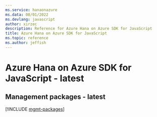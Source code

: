 ```yaml
---
ms.service: hanaonazure
ms.data: 08/01/2022
ms.devlang: javascript
author: xirzec
description: Reference for Azure Hana on Azure SDK for JavaScript
title: Azure Hana on Azure SDK for JavaScript
ms.topic: reference
ms.author: jeffish
---
```

# Azure Hana on Azure SDK for JavaScript - latest

## Management packages - latest
[!INCLUDE [mgmt-packages](hana-on-azure-mgmt-index.md)]